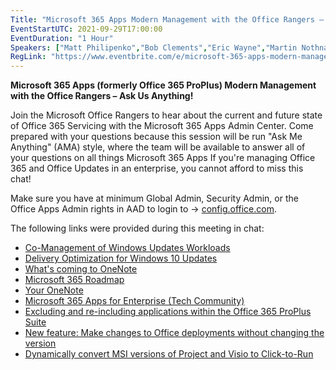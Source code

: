 ```yaml
---
Title: "Microsoft 365 Apps Modern Management with the Office Rangers – AMA!"
EventStartUTC: 2021-09-29T17:00:00
EventDuration: "1 Hour"
Speakers: ["Matt Philipenko","Bob Clements","Eric Wayne","Martin Nothnagel", "Amesh Mansukhani"]
RegLink: "https://www.eventbrite.com/e/microsoft-365-apps-modern-management-with-the-office-rangers-ama-tickets-168316756951"
---
```


**Microsoft 365 Apps (formerly Office 365 ProPlus)  Modern Management with the Office Rangers – Ask Us Anything!**

Join the Microsoft Office Rangers to hear about the current and future state of Office 365 Servicing with the Microsoft 365 Apps Admin Center. Come prepared with your questions because this session will be run "Ask Me Anything" (AMA) style, where the team will be available to answer all of your questions on all things Microsoft 365 Apps If you're managing Office 365 and Office Updates in an enterprise, you cannot afford to miss this chat!

Make sure you have at minimum Global Admin, Security Admin, or the Office Apps Admin rights in AAD to login to -> [config.office.com](https://config.office.com/).

The following links were provided during this meeting in chat:

- [Co-Management of Windows Updates Workloads](https://techcommunity.microsoft.com/t5/core-infrastructure-and-security/co-management-of-windows-updates-workloads/ba-p/922378)
- [Delivery Optimization for Windows 10 Updates](https://docs.microsoft.com/en-us/windows/deployment/update/waas-delivery-optimization)
- [What's coming to OneNote](https://techcommunity.microsoft.com/t5/microsoft-365-blog/what-s-coming-to-onenote/ba-p/2612960)
- [Microsoft 365 Roadmap](https://www.microsoft.com/en-us/microsoft-365/roadmap?filters=)
- [Your OneNote](https://techcommunity.microsoft.com/t5/office-365-blog/your-onenote/ba-p/954922)
- [Microsoft 365 Apps for Enterprise (Tech Community)](https://techcommunity.microsoft.com/t5/microsoft-365-apps-for/bd-p/Microsoft365Apps)
- [Excluding and re-including applications within the Office 365 ProPlus Suite](https://techcommunity.microsoft.com/t5/office-365-blog/excluding-and-re-including-applications-within-the-office-365/ba-p/1250367)
- [New feature: Make changes to Office deployments without changing the version](https://techcommunity.microsoft.com/t5/office-365-blog/new-feature-make-changes-to-office-deployments-without-changing/ba-p/816482)
- [Dynamically convert MSI versions of Project and Visio to Click-to-Run](https://techcommunity.microsoft.com/t5/office-365-blog/dynamically-convert-msi-versions-of-project-and-visio-to-click/ba-p/799934)
